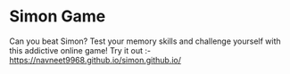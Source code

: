 # Simon Game
 Can you beat Simon? Test your memory skills and challenge yourself with this addictive online game!
 Try it out :- https://navneet9968.github.io/simon.github.io/
